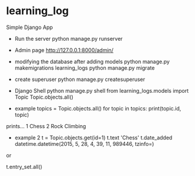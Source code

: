 # learning_log
Simple Django App

- Run the server
python manage.py runserver

- Admin page
http://127.0.0.1:8000/admin/

- modifying the database after adding models
python manage.py makemigrations learning_logs
python manage.py migrate

- create superuser
python manage.py createsuperuser

- Django Shell
python manage.py shell
from learning_logs.models import Topic
Topic.objects.all()

- example
topics = Topic.objects.all()
for topic in topics:
print(topic.id, topic)

prints...
1 Chess
2 Rock Climbing

- example 2
t = Topic.objects.get(id=1)
t.text
'Chess'
t.date_added
datetime.datetime(2015, 5, 28, 4, 39, 11, 989446, tzinfo=<UTC>)

or

t.entry_set.all()